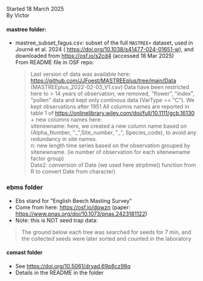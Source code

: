 Started 18 March 2025  
By Victor

#### mastree folder: 
- mastree_subset_fagus.csv: subset of the full `MASTREE+` dataset, used in Journé et al. 2024 ( https://doi.org/10.1038/s41477-024-01651-w), and downloaded from https://osf.io/s2cd4 (accessed 18 Mar 2025)  
  From README file in OSF repo:
  > Last version of data was available here: https://github.com/JJFoest/MASTREEplus/tree/main/Data (MASTREEplus_2022-02-03_V1.csv)
  > Data have been restricted here to > 14 years of observation, we removed, "flower", "index", "pollen" data and kept only continous data (VarType == "C"). We kept observations after 1951
  > All columns names are reported in table 1 of https://onlinelibrary.wiley.com/doi/full/10.1111/gcb.16130  
  > \+ new columns names here:  
  > sitenewname: here, we created a new column name based on (Alpha_Number, "\_",Site_number, "\_", Species_code), to avoid any redundancy in site names.  
n: new length time series based on the observation grouped by sitenewname. (ie number of observation for each sitenewname factor group)  
Date2: conversion of Date (we used here strptime() function from R to convert Date from character)

### ebms folder
- Ebs stand for "English Beech Masting Survey"
- Come from here: https://osf.io/dqwzn (paper: https://www.pnas.org/doi/10.1073/pnas.2423181122)
- Note: this is NOT seed trap data:
> The ground below each tree was searched for seeds for 7 min, and the collected seeds were later sorted and counted in the laboratory

#### comast folder
- See https://doi.org/10.5061/dryad.69p8cz98q
- Details in the README in the folder

